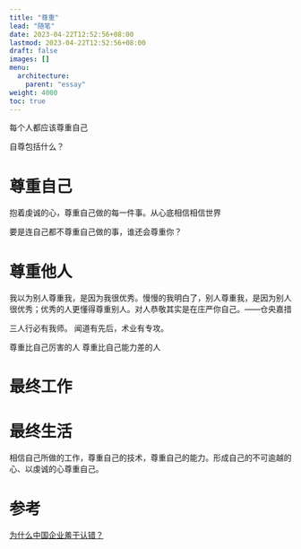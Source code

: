 ```yaml
---
title: "尊重"
lead: "随笔"
date: 2023-04-22T12:52:56+08:00
lastmod: 2023-04-22T12:52:56+08:00
draft: false
images: []
menu:
  architecture:
    parent: "essay"
weight: 4000
toc: true
---
```


每个人都应该尊重自己

自尊包括什么？

# 尊重自己

抱着虔诚的心，尊重自己做的每一件事。从心底相信相信世界


要是连自己都不尊重自己做的事，谁还会尊重你？

# 尊重他人

我以为别人尊重我，是因为我很优秀。慢慢的我明白了，别人尊重我，是因为别人很优秀；优秀的人更懂得尊重别人。对人恭敬其实是在庄严你自己。——仓央嘉措

三人行必有我师。
闻道有先后，术业有专攻。

尊重比自己厉害的人
尊重比自己能力差的人


# 最终工作

# 最终生活


相信自己所做的工作，尊重自己的技术，尊重自己的能力。形成自己的不可逾越的心、以虔诚的心尊重自己。

# 参考
[为什么中国企业羞于认错？](https://www.infoq.cn/article/SPdSii6cBKoDiWsPr0J1)
